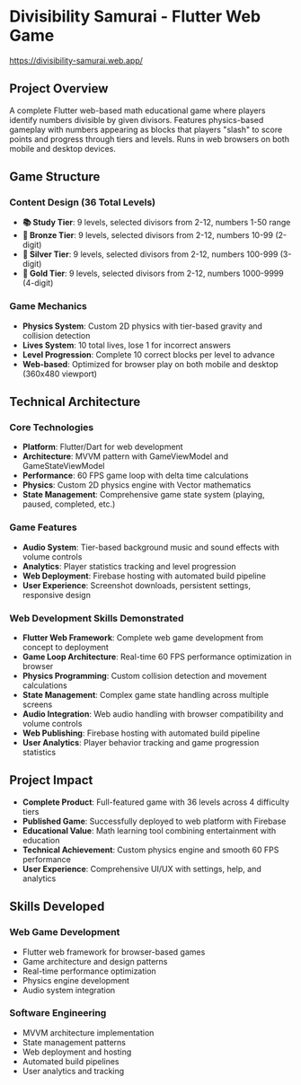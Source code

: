 # Divisibility Samurai - Flutter Web Game
https://divisibility-samurai.web.app/

## Project Overview

A complete Flutter web-based math educational game where players identify numbers divisible by given divisors. Features physics-based gameplay with numbers appearing as blocks that players "slash" to score points and progress through tiers and levels. Runs in web browsers on both mobile and desktop devices.

## Game Structure

### Content Design (36 Total Levels)
- **📚 Study Tier**: 9 levels, selected divisors from 2-12, numbers 1-50 range
- **🥉 Bronze Tier**: 9 levels, selected divisors from 2-12, numbers 10-99 (2-digit)
- **🥈 Silver Tier**: 9 levels, selected divisors from 2-12, numbers 100-999 (3-digit) 
- **🥇 Gold Tier**: 9 levels, selected divisors from 2-12, numbers 1000-9999 (4-digit)

### Game Mechanics
- **Physics System**: Custom 2D physics with tier-based gravity and collision detection
- **Lives System**: 10 total lives, lose 1 for incorrect answers
- **Level Progression**: Complete 10 correct blocks per level to advance
- **Web-based**: Optimized for browser play on both mobile and desktop (360x480 viewport)

## Technical Architecture

### Core Technologies
- **Platform**: Flutter/Dart for web development
- **Architecture**: MVVM pattern with GameViewModel and GameStateViewModel
- **Performance**: 60 FPS game loop with delta time calculations
- **Physics**: Custom 2D physics engine with Vector mathematics
- **State Management**: Comprehensive game state system (playing, paused, completed, etc.)

### Game Features
- **Audio System**: Tier-based background music and sound effects with volume controls
- **Analytics**: Player statistics tracking and level progression
- **Web Deployment**: Firebase hosting with automated build pipeline
- **User Experience**: Screenshot downloads, persistent settings, responsive design

### Web Development Skills Demonstrated
- **Flutter Web Framework**: Complete web game development from concept to deployment
- **Game Loop Architecture**: Real-time 60 FPS performance optimization in browser
- **Physics Programming**: Custom collision detection and movement calculations
- **State Management**: Complex game state handling across multiple screens
- **Audio Integration**: Web audio handling with browser compatibility and volume controls
- **Web Publishing**: Firebase hosting with automated build pipeline
- **User Analytics**: Player behavior tracking and game progression statistics

## Project Impact

- **Complete Product**: Full-featured game with 36 levels across 4 difficulty tiers
- **Published Game**: Successfully deployed to web platform with Firebase
- **Educational Value**: Math learning tool combining entertainment with education
- **Technical Achievement**: Custom physics engine and smooth 60 FPS performance
- **User Experience**: Comprehensive UI/UX with settings, help, and analytics

## Skills Developed

### Web Game Development
- Flutter web framework for browser-based games
- Game architecture and design patterns
- Real-time performance optimization
- Physics engine development
- Audio system integration

### Software Engineering
- MVVM architecture implementation
- State management patterns
- Web deployment and hosting
- Automated build pipelines
- User analytics and tracking